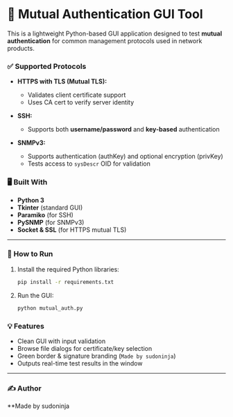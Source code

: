 # 🔐 Mutual Authentication GUI Tool

This is a lightweight Python-based GUI application designed to test **mutual authentication** for common management protocols used in network products.

### ✅ Supported Protocols

- **HTTPS with TLS (Mutual TLS):**
  - Validates client certificate support
  - Uses CA cert to verify server identity

- **SSH:**
  - Supports both **username/password** and **key-based** authentication

- **SNMPv3:**
  - Supports authentication (authKey) and optional encryption (privKey)
  - Tests access to `sysDescr` OID for validation

### 🖥 Built With

- **Python 3**
- **Tkinter** (standard GUI)
- **Paramiko** (for SSH)
- **PySNMP** (for SNMPv3)
- **Socket & SSL** (for HTTPS mutual TLS)

---

### 🚀 How to Run

1. Install the required Python libraries:
   ```bash
   pip install -r requirements.txt
   ```

2. Run the GUI:
   ```bash
   python mutual_auth.py
   ```


### 💡 Features

- Clean GUI with input validation
- Browse file dialogs for certificate/key selection
- Green border & signature branding (`Made by sudoninja`)
- Outputs real-time test results in the window

---

### ✍️ Author

**Made by sudoninja
